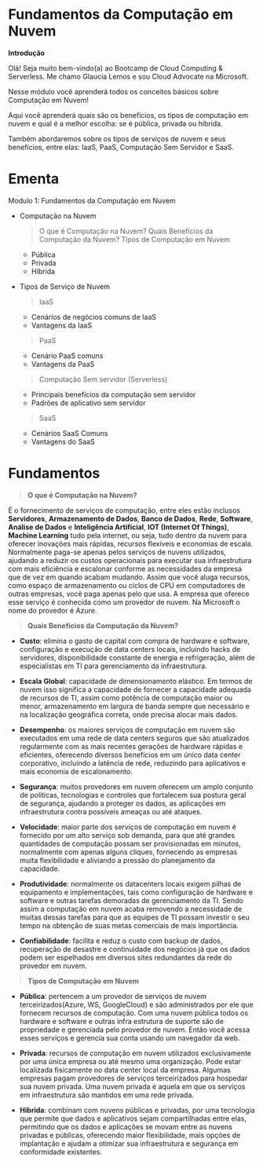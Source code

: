 # Fundamentos da Computação em Nuvem

**Introdução**

Olá! Seja muito bem-vindo(a) ao Bootcamp de Cloud Computing & Serverless. Me chamo Glaucia Lemos e sou Cloud Advocate na Microsoft.

Nesse módulo você aprenderá todos os conceitos básicos sobre Computação em Nuvem!

Aqui você aprenderá quais são os benefícios, os tipos de computação em nuvem e qual é a melhor escolha: se é pública, privada ou híbrida.

Também abordaremos sobre os tipos de serviços de nuvem e seus benefícios, entre elas: IaaS, PaaS, Computação Sem Servidor e SaaS.

# Ementa

Modulo 1: Fundamentos da Computação em Nuvem

 - Computação na Nuvem

	> O que é Computação na Nuvem?
	> Quais Benefícios da Computação da Nuvem?
	> Tipos de Computação em Nuvem
	- Pública
	- Privada
	- Híbrida

 - Tipos de Serviço de Nuvem
	> IaaS
	 - Cenários de negócios comuns de IaaS
	 - Vantagens da IaaS

	> PaaS
	- Cenário PaaS comuns
	- Vantagens da PaaS
	
	> Computação Sem servidor (Serverless)
	- Principais benefícios da computação sem servidor
	- Padrões de aplicativo sem servidor
	
	> SaaS
	- Cenários SaaS Comuns
	- Vantagens do SaaS
	
# Fundamentos

>**O que é Computação na Nuvem?**

É o fornecimento de serviços de computação, entre eles estão inclusos **Servidores**, **Armazenamento de Dados**, **Banco de Dados**, **Rede**, **Software**, **Análise de Dados** e **Inteligência Artificial**, **IOT (Internet Of Things)**, **Machine Learning** tudo pela internet, ou seja, tudo dentro da nuvem para oferecer inovações mais rápidas, recursos flexíveis e economias de escala. Normalmente paga-se apenas pelos serviços de nuvens utilizados, ajudando a reduzir os custos operacionais para executar sua infraestrutura com mais eficiência e escalonar conforme as necessidades da empresa que de vez em quando acabam mudando. Assim que você aluga recursos, como espaço de armazenamento ou ciclos de CPU em computadores de outras empresas, você paga apenas pelo que usa. A empresa que oferece esse serviço é conhecida como um provedor de nuvem. Na Microsoft o nome do provedor é Azure.

>**Quais Benefícios da Computação da Nuvem?**

 - **Custo**: elimina o gasto de capital com compra de hardware e software, configuração e execução de data centers locais, incluindo hacks de servidores, disponibilidade constante de energia e refrigeração, além de especialistas em TI para gerenciamento da infraestrutura.

 - **Escala Global**: capacidade de dimensionamento elástico. Em termos de nuvem isso significa a capacidade de fornecer a capacidade adequada de recursos de TI, assim como potência de computação maior ou menor, armazenamento em largura de banda sempre que necessário e na localização geográfica correta, onde precisa alocar mais dados.

- **Desempenho**: os maiores serviços de computação em nuvem são executados em uma rede de data centers seguros que são atualizados regularmente com as mais recentes gerações de hardware rápidas e eficientes, oferecendo diversos benefícios em um único data center corporativo, incluindo a latência de rede, reduzindo para aplicativos e mais economia de escalonamento.

- **Segurança**: muitos provedores em nuvem oferecem um amplo conjunto de políticas, tecnologias e controles que fortalecem sua postura geral de segurança, ajudando a proteger os dados, as aplicações em infraestrutura contra possíveis ameaças ou até ataques.

- **Velocidade**: maior parte dos serviços de computação em nuvem é fornecido por um alto serviço sob demanda, para que até grandes quantidades de computação possam ser provisionadas em minutos, normalmente com apenas alguns cliques, fornecendo as empresas muita flexibilidade e aliviando a pressão do planejamento da capacidade.

- **Produtividade**: normalmente os datacenters locais exigem pilhas de equipamento e implementações, tais como configuração de hardware e software e outras tarefas demoradas de gerenciamento da TI. Sendo assim a computação em nuvem acaba removendo a necessidade de muitas dessas tarefas para que as equipes de TI possam investir o seu tempo na obtenção de suas metas comerciais de mais importância.

- **Confiabilidade**: facilita e reduz o custo com backup de dados, recuperação de desastre e continuidade dos negócios já que os dados podem ser espelhados em diversos sites redundantes da rede do provedor em nuvem.

>**Tipos de Computação em Nuvem**

- **Pública**: pertencem a um provedor de serviços de nuvem terceirizados(Azure, WS, GoogleCloud) e são administrados por ele que fornecem recursos de computação. Com uma nuvem pública todos os hardware e software e outras infra estrutura de suporte são de propriedade e gerenciada pelo provedor de nuvem. Então você acessa esses serviços e gerencia sua conta usando um navegador da web.

- **Privada**: recursos de computação em nuvem utilizados exclusivamente por uma única empresa ou até mesmo uma organização. Pode estar localizada fisicamente no data center local da empresa. Algumas empresas pagam provedores de serviços terceirizados para hospedar sua nuvem privada. Uma nuvem privada é aquela em que os serviços em infraestrutura são mantidos em uma rede privada.

- **Híbrida**: combinam com nuvens públicas e privadas, por uma tecnologia que permite que dados e aplicativos sejam compartilhadas entre elas, permitindo que os dados e aplicações se movam entre  as nuvens privadas e públicas, oferecendo maior flexibilidade, mais opções de implantação e ajudam a otimizar sua infraestrutura e segurança em conformidade existentes.

